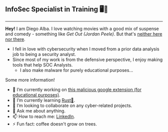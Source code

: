 ## InfoSec Specialist in Training 🖥️📡
<hr>

**Hey!** I am Diego Alba. I love watching movies with a good mix of suspense and comedy - something like *Get Out (Jordan Peele)*. But that's <u>neither here nor there</u>. 

- I fell in love with cybersecurity when I moved from a prior data analysis job to being a security analyst.
- Since most of my work is from the defensive perspective, I enjoy making tools that help SOC Analysts.
    - I also make malware for purely educational purposes...

Some more information!
- 🔭 I’m currently working on <a href="https://github.com/DAlba-sudo/In-Former">this malicious google extension (for educational purposes)</a>.
- 🌱 I’m currently learning <a href="https://foundation.rust-lang.org/">Rust🦀</a>.
- 👯 I’m looking to collaborate on <a>any cyber-related projects</a>.
- 💬 Ask me about <a>anything</a>.
- 📫 How to reach me: <a href="https://www.linkedin.com/in/dalbasudo/">LinkedIn</a>.
- ⚡ Fun fact: <a>coffee doesn't grow on trees</a>.


